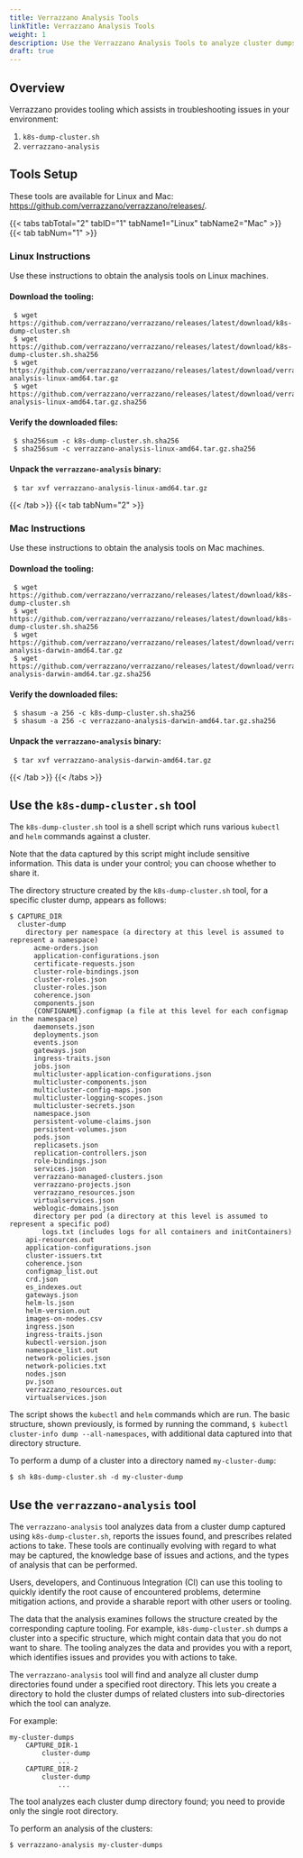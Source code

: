 ```yaml
---
title: Verrazzano Analysis Tools
linkTitle: Verrazzano Analysis Tools
weight: 1
description: Use the Verrazzano Analysis Tools to analyze cluster dumps
draft: true
---
```


## Overview

Verrazzano provides tooling which assists in troubleshooting issues in your environment:
1. `k8s-dump-cluster.sh`
2. `verrazzano-analysis`

## Tools Setup
These tools are available for Linux and Mac: https://github.com/verrazzano/verrazzano/releases/.

{{< tabs tabTotal="2" tabID="1" tabName1="Linux" tabName2="Mac"  >}}
{{< tab tabNum="1" >}}
<br>

### Linux Instructions

Use these instructions to obtain the analysis tools on Linux machines.  

#### Download the tooling:
  ```
   $ wget https://github.com/verrazzano/verrazzano/releases/latest/download/k8s-dump-cluster.sh
   $ wget https://github.com/verrazzano/verrazzano/releases/latest/download/k8s-dump-cluster.sh.sha256
   $ wget https://github.com/verrazzano/verrazzano/releases/latest/download/verrazzano-analysis-linux-amd64.tar.gz
   $ wget https://github.com/verrazzano/verrazzano/releases/latest/download/verrazzano-analysis-linux-amd64.tar.gz.sha256
  ```

#### Verify the downloaded files:
  ```
   $ sha256sum -c k8s-dump-cluster.sh.sha256
   $ sha256sum -c verrazzano-analysis-linux-amd64.tar.gz.sha256
  ```

#### Unpack the `verrazzano-analysis` binary:
  ```
   $ tar xvf verrazzano-analysis-linux-amd64.tar.gz
  ```
{{< /tab >}}
{{< tab tabNum="2" >}}
<br>

### Mac Instructions

Use these instructions to obtain the analysis tools on Mac machines.

#### Download the tooling:
  ```
   $ wget https://github.com/verrazzano/verrazzano/releases/latest/download/k8s-dump-cluster.sh
   $ wget https://github.com/verrazzano/verrazzano/releases/latest/download/k8s-dump-cluster.sh.sha256
   $ wget https://github.com/verrazzano/verrazzano/releases/latest/download/verrazzano-analysis-darwin-amd64.tar.gz
   $ wget https://github.com/verrazzano/verrazzano/releases/latest/download/verrazzano-analysis-darwin-amd64.tar.gz.sha256
  ```
#### Verify the downloaded files:
  ```
   $ shasum -a 256 -c k8s-dump-cluster.sh.sha256
   $ shasum -a 256 -c verrazzano-analysis-darwin-amd64.tar.gz.sha256
  ```

#### Unpack the `verrazzano-analysis` binary:
  ```
   $ tar xvf verrazzano-analysis-darwin-amd64.tar.gz
  ```

{{< /tab >}}
{{< /tabs >}}


## Use the `k8s-dump-cluster.sh` tool

The `k8s-dump-cluster.sh` tool is a shell script which runs various `kubectl` and `helm` commands against a cluster.

Note that the data captured by this script might include sensitive information. This data is under your control; you can choose whether to share it.

The directory structure created by the `k8s-dump-cluster.sh` tool, for a specific cluster dump, appears as follows:

    $ CAPTURE_DIR
      cluster-dump
        directory per namespace (a directory at this level is assumed to represent a namespace)
          acme-orders.json
          application-configurations.json
          certificate-requests.json
          cluster-role-bindings.json
          cluster-roles.json
          cluster-roles.json
          coherence.json
          components.json
          {CONFIGNAME}.configmap (a file at this level for each configmap in the namespace)
          daemonsets.json
          deployments.json
          events.json
          gateways.json
          ingress-traits.json
          jobs.json
          multicluster-application-configurations.json
          multicluster-components.json
          multicluster-config-maps.json
          multicluster-logging-scopes.json
          multicluster-secrets.json
          namespace.json
          persistent-volume-claims.json
          persistent-volumes.json
          pods.json
          replicasets.json
          replication-controllers.json
          role-bindings.json
          services.json
          verrazzano-managed-clusters.json
          verrazzano-projects.json
          verrazzano_resources.json
          virtualservices.json
          weblogic-domains.json
          directory per pod (a directory at this level is assumed to represent a specific pod)
            logs.txt (includes logs for all containers and initContainers)
        api-resources.out
        application-configurations.json
        cluster-issuers.txt
        coherence.json
        configmap_list.out
        crd.json
        es_indexes.out
        gateways.json
        helm-ls.json
        helm-version.out
        images-on-nodes.csv
        ingress.json
        ingress-traits.json
        kubectl-version.json
        namespace_list.out
        network-policies.json
        network-policies.txt
        nodes.json
        pv.json
        verrazzano_resources.out
        virtualservices.json

The script shows the `kubectl` and `helm` commands which are run. The basic structure, shown previously, is formed by running the command, `$ kubectl cluster-info dump --all-namespaces`, with additional data captured into that directory structure.

To perform a dump of a cluster into a directory named `my-cluster-dump`:

`$ sh k8s-dump-cluster.sh -d my-cluster-dump`

## Use the `verrazzano-analysis` tool

The `verrazzano-analysis` tool analyzes data from a cluster dump captured using `k8s-dump-cluster.sh`, reports the issues found, and prescribes related actions to take.  These tools are continually evolving with regard to what may be captured, the knowledge base of issues and actions, and the types of analysis that can be performed.

Users, developers, and Continuous Integration (CI) can use this tooling to quickly identify the root cause of encountered problems, determine mitigation actions, and provide a sharable report with other users or tooling.

The data that the analysis examines follows the structure created by the corresponding capture tooling. For example, `k8s-dump-cluster.sh` dumps a cluster into a specific structure, which might contain data that you do not want to share. The tooling analyzes the data and provides you with a report, which identifies issues and provides you with actions to take.

The `verrazzano-analysis` tool will find and analyze all cluster dump directories found under a specified root directory. This lets you create a directory to hold the cluster dumps of related clusters into sub-directories which the tool can analyze.

For example:

    my-cluster-dumps
        CAPTURE_DIR-1
            cluster-dump
                ...
        CAPTURE_DIR-2
            cluster-dump
                ...

The tool analyzes each cluster dump directory found; you need to provide only the single root directory.

To perform an analysis of the clusters:

`$ verrazzano-analysis my-cluster-dumps`
